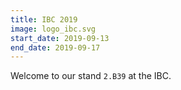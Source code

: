```yaml
---
title: IBC 2019
image: logo_ibc.svg
start_date: 2019-09-13
end_date: 2019-09-17
---
```

Welcome to our stand <code>2.B39</code> at the IBC.
